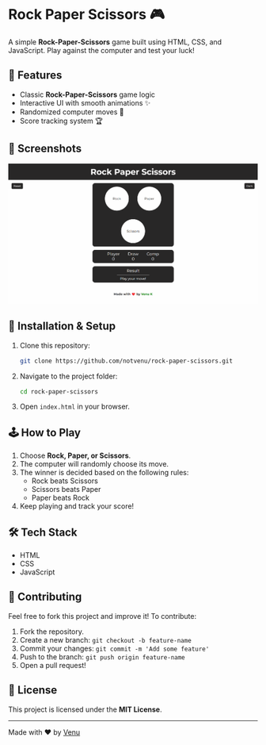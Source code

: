# Rock Paper Scissors 🎮

A simple **Rock-Paper-Scissors** game built using HTML, CSS, and JavaScript. Play against the computer and test your luck!

## 🚀 Features
- Classic **Rock-Paper-Scissors** game logic
- Interactive UI with smooth animations ✨
- Randomized computer moves 🤖
- Score tracking system 🏆

## 📸 Screenshots
![Rock Paper Scissors UI](./img/image.png)

## 🔧 Installation & Setup
1. Clone this repository:
   ```sh
   git clone https://github.com/notvenu/rock-paper-scissors.git
   ```
2. Navigate to the project folder:
   ```sh
   cd rock-paper-scissors
   ```
3. Open `index.html` in your browser.

## 🕹️ How to Play
1. Choose **Rock, Paper, or Scissors**.
2. The computer will randomly choose its move.
3. The winner is decided based on the following rules:
   - Rock beats Scissors
   - Scissors beats Paper
   - Paper beats Rock
4. Keep playing and track your score!

## 🛠️ Tech Stack
- HTML
- CSS
- JavaScript

## 🤝 Contributing
Feel free to fork this project and improve it! To contribute:
1. Fork the repository.
2. Create a new branch: `git checkout -b feature-name`
3. Commit your changes: `git commit -m 'Add some feature'`
4. Push to the branch: `git push origin feature-name`
5. Open a pull request!

## 📜 License
This project is licensed under the **MIT License**.

---
Made with ❤️ by [Venu](https://github.com/notvenu)